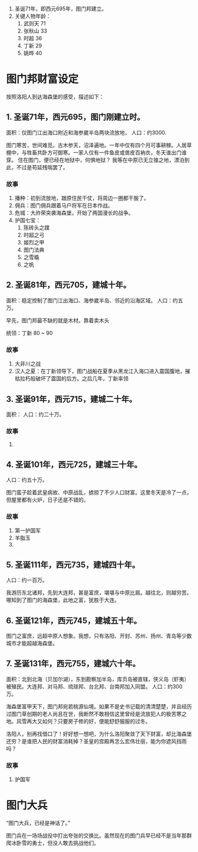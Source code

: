 
1. 圣诞71年，即西元695年，图门邦建立。
2. 关键人物年龄：
	1. 武则天 71
	2. 张秋山 33
	3. 时超 36
	4. 丁新 29
	5. 姚晔 40

# 图门邦财富设定

按照洛阳人到达海森堡的感受，描述如下：

## 1. 圣诞71年，西元695，图门刚建立时。

面积：仅图门江出海口附近和海参崴半岛两块流放地，
人口：约3000.

图门寒苦，世间难觅。古木参天，沼泽遍地。一年中仅有四个月可事耕稼。人居草棚中，与牲畜共卧方可御寒。一家人仅有一件鱼皮或兽皮百衲衣，冬天谁出门谁穿。
住在图门，便已经在地狱中，何惧地狱？
我等在中原已无立锥之地，漂泊到此，不过是苟延残喘罢了。

### 故事

1. 播种：初到流放地，跟原住民干仗，将周边一圈都干服了。
2. 佣兵：图门佣兵跟着马户将军在日本作战。
3. 危城：大祚荣突袭海森堡，开始了两国漫长的战争。
4. 护国七宝：
	1. 陈砖头之蹼
	2. 时超之弓
	3. 姬烈之甲
	4. 图门法典
	5. 之雪橇
	6. 之帆

## 2. 圣诞81年，西元705，建城十年。

面积：稳定控制了图门江出海口、海参崴半岛、邻近的沿海区域。
人口：约五万。

早先，图门邦最不缺的就是木材。靠着卖木头

统领：丁新 80 ~ 90

### 故事

1. 大非川之战
2. 汉人之夏：在丁新领导下，图门战船在夏季从黑龙江入海口进入震国腹地，摧枯拉朽般破坏了震国的后方。之后几年，丁新率领

## 3. 圣诞91年，西元715，建城二十年。

面积：
人口：约二十万。

### 故事

1. 

## 4. 圣诞101年，西元725，建城三十年。

人口：约五十万。

图门蛮子趁着武皇病故、中原战乱，掳掠了不少人口财富。这里冬天是冷了一点，但屋里都有火炉，日子还是不错的。

### 故事

1. 第一护国军
2. 羊脂玉
3. 

## 5. 圣诞111年，西元735，建城四十年。

人口：约一百万。

我游历东北诸邦，先到大连邦，甚是富庶，堪堪与中原比肩。越往北，则越穷苦。哪知到了图门的海森堡，此地之富，犹胜于大连。

## 6. 圣诞121年，西元745，建城五十年。

图门之富庶，远超中原人想象。我想，只有洛阳、开封、苏州、扬州、青岛等少数城市才能超越海森堡。

## 7. 圣诞131年，西元755，建城六十年。

面积：北到北海（贝加尔湖），东到勘察加半岛，库页岛被直辖，侠义岛（虾夷）被殖民。大连邦、对马邦、琉球邦、台北邦、台南邦加入同盟。
人口：约300万。

海森堡富甲天下，图门邦宛若桃源仙境。如果不是史书记载的清清楚楚，并且经历过图门草创期的老人尚且在世，我断然不敢相信这里曾经是流放犯人的极苦寒之地。风雪再大又如何？只要房子修的好，便能舒舒服服的过冬。

洛阳人，别再找借口了！好好想一想吧，为什么洛阳聚敛了天下财富，却比海森堡还穷？是谁把人民的财富消耗掉？圣皇的宫殿再怎么宏伟壮丽，能为你遮风挡雨吗？

### 故事

1. 护国军

# 图门大兵

“图门大兵，已经是神话了。”

图门兵在一场场战役中打出夸张的交换比。虽然现在的图门兵早已经不是当年那群爬冰卧雪的勇士，但没人敢去挑战他们。
